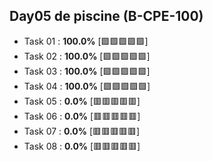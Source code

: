 ## Day05 de piscine (B-CPE-100)

- Task 01 : **100.0%** [:green_square::green_square::green_square::green_square::green_square:]
- Task 02 : **100.0%** [:green_square::green_square::green_square::green_square::green_square:]
- Task 03 : **100.0%** [:green_square::green_square::green_square::green_square::green_square:]
- Task 04 : **100.0%** [:green_square::green_square::green_square::green_square::green_square:]
- Task 05 : **0.0%** [:red_square::red_square::red_square::red_square::red_square:]
- Task 06 : **0.0%** [:red_square::red_square::red_square::red_square::red_square:]
- Task 07 : **0.0%** [:red_square::red_square::red_square::red_square::red_square:]
- Task 08 : **0.0%** [:red_square::red_square::red_square::red_square::red_square:]
